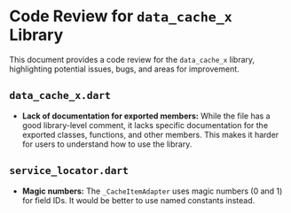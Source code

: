# Code Review for `data_cache_x` Library

This document provides a code review for the `data_cache_x` library, highlighting potential issues, bugs, and areas for improvement.

## `data_cache_x.dart`

- **Lack of documentation for exported members:** While the file has a good library-level comment, it lacks specific documentation for the exported classes, functions, and other members. This makes it harder for users to understand how to use the library.

## `service_locator.dart`

- **Magic numbers:** The `_CacheItemAdapter` uses magic numbers (0 and 1) for field IDs. It would be better to use named constants instead.
